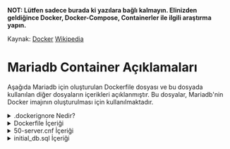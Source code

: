**NOT: Lütfen sadece burada ki yazılara bağlı kalmayın. Elinizden geldiğince Docker, Docker-Compose, Containerler ile ilgili araştırma yapın.**

Kaynak: [Docker](https://docs.docker.com/) [Wikipedia](https://en.wikipedia.org/wiki/Docker_(software))

# Mariadb Container Açıklamaları

Aşağıda Mariadb için oluşturulan Dockerfile dosyası ve bu dosyada kullanılan diğer dosyaların içerikleri açıklanmıştır. Bu dosyalar, Mariadb'nin Docker imajının oluşturulması için kullanılmaktadır.

<details>
<summary>.dockerignore Nedir?</summary>

**'.dockerignore'** dosyası, Docker imajlarının oluşturulması sırasında yaratılacak olan imaj dosyaları için hangi dosyaların görmezden gelinmesi gerektiğini belirlemek için kullanılan bir dosyadır. Bu dosya, **'.gitignore'** dosyasına benzer bir şekilde çalışır.

Dockerfile dosyası, Docker imajının içeriği için kaynak kodu, bağımlılıkları, konfigürasyon dosyalarını ve diğer gereksinimleri içerir. Dockerfile dosyasının **'COPY**' veya **'ADD**' komutları, Docker imajının içine belirli dosyaları kopyalar. Bu dosyaların hepsi imajın boyutunu artırır ve bazı dosyalar gereksiz olabilir. **'.dockerignore**' dosyası, Dockerfile tarafından oluşturulacak dosyaların bir listesini belirler ve bu dosyaların Docker imajı oluşturulurken yoksayılmasını sağlar.

Örneğin, **'.git**' dizinini ve geçici dosyaları imajda görmezden gelmek isteyebilirsiniz. Bu dosyaların görmezden gelinmesi, imajın boyutunu azaltabilir ve gereksiz dosyaların imajda yer almasını önleyebilir.

Bir **'.dockerignore**' dosyası oluşturduktan sonra, Dockerfile dosyanızda **'COPY**' veya **'ADD**' komutlarıyla belirtilen dosyaların, bu dosyada belirtilen dosyaların dışında kalan dosyaların imajın oluşturulmasında kullanılmayacağından emin olun.

</details>

<details>
<summary>Dockerfile İçeriği</summary>

```config
FROM debian:buster # Kurulacak işletim sistemi

RUN apt-get update && apt-get install -y mariadb-server # Sistemde yer alan paketlerin güncellenmesi ve mariadb-server paketinin kurulması..

EXPOSE 3306 # Mariadb'nin kullanacağı port numarası

COPY ./conf/50-server.cnf /etc/mysql/mariadb.conf.d/ # Mariadb'nin kullanacağı konfigürasyon dosyasının kopyalanması

COPY ./tools /var/www/ # Mariadb'nin kullanacağı veritabanı ve kullanıcıların oluşturulması için kullanılacak script dosyalarının kopyalanması.

RUN service mysql start && mysql < /var/www/initial_db.sql && rm -f /var/www/initial_db.sql; # Mariadb servisinin başlatılması ve veritabanı ve kullanıcıların oluşturulması için kullanılacak script dosyasının çalıştırılması. veritabanı için 'initial_db.sql' dosyası mysql içerisinde çalıştırırıldıktan sonra silinir.

CMD ["mysqld"] # Bu komut ise, Docker konteyneri başlatıldığında çalışacak varsayılan komutu belirler. Burada, 'mysqld' servisi varsayılan olarak çalışacak şekilde ayarlanmıştır. Bu, konteyner başlatıldığında MySQL servisinin otomatik olarak başlayacağı anlamına gelir.
```

</details>

<details>
<summary>50-server.cnf İçeriği</summary>

Dosyanın yorum satırlarından ayıklanmış hali şu şekildedi:
```config
[server] # Sunucu ayarları
[mysqld] # MySQL sunucusu için ayarlar
user                    = mysql # MySQL servisinin çalışacağı kullanıcı
pid-file                = /run/mysqld/mysqld.pid # MySQL servisinin çalıştığı PID dosyasının yolu
socket                  = /run/mysqld/mysqld.sock # MySQL servisinin çalıştığı soket dosyasının yolu
port                    = 3306 # MySQL servisinin çalışacağı port numarası
basedir                 = /usr # MySQL servisinin çalışacağı dizin
datadir                 = /var/lib/mysql # MySQL servisinin kullanacağı veritabanı dizini
tmpdir                  = /tmp # MySQL servisinin kullanacağı geçici dizin
lc-messages-dir         = /usr/share/mysql # MySQL servisinin kullanacağı dil dosyalarının dizini
query_cache_size        = 16M # MySQL servisinin kullanacağı sorgu önbelleği boyutu
log_error               = /var/log/mysql/error.log # MySQL servisinin kullanacağı hata log dosyasının yolu
expire_logs_days        = 10 # MySQL servisinin kullanacağı log dosyalarının saklanacağı gün sayısı
character-set-server    = utf8mb4 # MySQL servisinin kullanacağı karakter seti
collation-server        = utf8mb4_general_ci # MySQL servisinin kullanacağı karşılaştırma seti
[mariadb] # Mariadb için ayarlar
[mariadb-10.3] # Mariadb 10.3 için ayarlar
```

Bu dosya, Mariadb'nin kullanacağı konfigürasyon dosyasıdır. Bu dosya, Mariadb'nin kullanacağı veritabanı dizini, geçici dizini, karakter seti, karşılaştırma seti, log dosyası gibi ayarları içerir. Bazı ayarlar varsayılan olarak gelmektedir. Bu ayarlar, Mariadb'nin çalışması için yeterlidir. Ancak, bu ayarlar, Mariadb'nin performansını artırmak için değiştirilebilir.

</details>

<details>
<summary>initial_db.sql İçeriği</summary>

```sql
CREATE DATABASE IF NOT EXISTS wordpress; --Eğer 'wordpress' adında bir veritabanı yoksa, bu komut ile oluşturulur.

CREATE USER IF NOT EXISTS 'test'@'%' IDENTIFIED BY '12345'; --Eğer 'test' adında bir kullanıcı yoksa, bu komut ile oluşturulur.

GRANT ALL PRIVILEGES ON wordpress.* TO 'test'@'%'; --'test' kullanıcısına, 'wordpress' veritabanı üzerindeki tüm yetkiler verilir.

FLUSH PRIVILEGES; --Yetkilerin güncellenmesi için bu komut çalıştırılır.

ALTER USER 'root'@'localhost' IDENTIFIED BY 'root12345'; --'root' kullanıcısının şifresi değiştirilir.
```

</details>